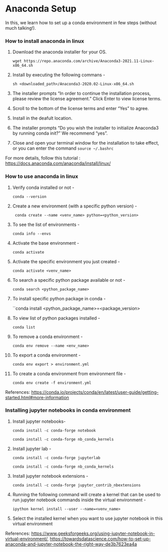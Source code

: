 
Anaconda Setup
====================

In this, we learn how to set up a conda environment in few steps (without much talking!).

### How to install anaconda in linux
1. Download the anaconda installer for your OS.

    ``wget https://repo.anaconda.com/archive/Anaconda3-2021.11-Linux-x86_64.sh``

2. Install by executing the following commans - 

    ``sh <downloaded_path>/Anaconda3-2020.02-Linux-x86_64.sh``
    
3. The installer prompts “In order to continue the installation process, please review the license agreement.” Click Enter to view license terms.
4. Scroll to the bottom of the license terms and enter “Yes” to agree.
5. Install in the deafult location.
6. The installer prompts “Do you wish the installer to initialize Anaconda3 by running conda init?” We recommend “yes”.
7. Close and open your terminal window for the installation to take effect, or you can enter the command ``source ~/.bashrc``

For more details, follow this tutorial : https://docs.anaconda.com/anaconda/install/linux/

### How to use anaconda in linux
1. Verify conda installed or not - 

    ``conda --version``

2. Create a new environment (with a specific python version) -

    `` conda create --name <venv_name> python=<python_version>``
  
3. To see the list of environments - 

    ``conda info --envs``

4. Activate the base environment - 

    ``conda activate``

5. Activate the specific environment you just created -

    ``conda activate <venv_name>``
   
6. To search a specific python package available or not - 

    ``conda search <python_package_name>``
   
7. To install specific python package in conda -

    ``conda install <python_package_name>=<package_version>
    
8. To view list of python packages installed -

    ``conda list``
    
9. To remove a conda environment -

    ``conda env remove --name <env_name>``
    
10. To export a conda environment -

    ``conda env export > environment.yml``

10. To create a conda environment from environment file -

    ``conda env create -f environment.yml``

References: https://conda.io/projects/conda/en/latest/user-guide/getting-started.html#more-information
    
### Installing jupyter notebooks in conda environment
1. Install jupyter notebooks- 

    ``conda install -c conda-forge notebook``
    
    ``conda install -c conda-forge nb_conda_kernels``
   
2. Install jupyter lab -

    ``conda install -c conda-forge jupyterlab``
    
    ``conda install -c conda-forge nb_conda_kernels``
    
3. Install jupyter notebook extensions -

    ``conda install -c conda-forge jupyter_contrib_nbextensions``
    
4. Running the following command will create a kernel that can be used to run jupyter notebook commands inside the virtual environment -

    ``ipython kernel install --user --name=<venv_name>``
    
5. Select the installed kernel when you want to use jupyter notebook in this virtual environment

References: https://www.geeksforgeeks.org/using-jupyter-notebook-in-virtual-environment/, https://towardsdatascience.com/how-to-set-up-anaconda-and-jupyter-notebook-the-right-way-de3b7623ea4a
